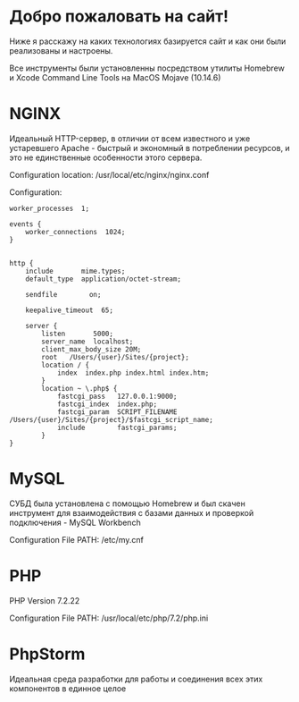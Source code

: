 # Добро пожаловать на сайт!

Ниже я расскажу на каких технологиях базируется сайт и как они были реализованы и настроены.

Все инструменты были установленны посредством утилиты Homebrew и Xcode Command Line Tools на MacOS Mojave (10.14.6)
# NGINX
Идеальный HTTP-сервер, в отличии от всем известного и уже устаревшего Apache - быстрый и экономный в потреблении ресурсов, и это не единственные особенности этого сервера.
 
Configuration location: /usr/local/etc/nginx/nginx.conf

Configuration:

    worker_processes  1;
    
    events {
        worker_connections  1024;
    }
    
    
    http {
        include       mime.types;
        default_type  application/octet-stream;
    
        sendfile        on;
        
        keepalive_timeout  65;
    
        server {
        	listen       5000;
        	server_name  localhost;
        	client_max_body_size 20M;
        	root   /Users/{user}/Sites/{project};
        	location / {
            	index  index.php index.html index.htm;
        	}
        	location ~ \.php$ {
            	fastcgi_pass   127.0.0.1:9000;
            	fastcgi_index  index.php;
            	fastcgi_param  SCRIPT_FILENAME /Users/{user}/Sites/{project}/$fastcgi_script_name;
            	include        fastcgi_params;
        	}
    }

# MySQL
СУБД была установлена с помощью Homebrew и был скачен инструмент для взаимодействия с базами данных и проверкой подключения - MySQL Workbench

Configuration File PATH: /etc/my.cnf

# PHP
PHP Version 7.2.22

Configuration File PATH: /usr/local/etc/php/7.2/php.ini

# PhpStorm
Идеальная среда разработки для работы и соединения всех этих компонентов в единное целое

 
